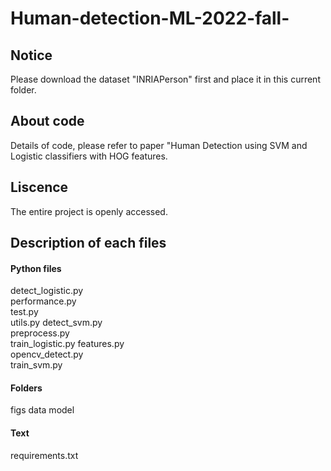 # Human-detection-ML-2022-fall-
## Notice
Please download the dataset "INRIAPerson" first and place it in this current folder.

## About code
Details of code, please refer to paper "Human Detection using SVM and Logistic classifiers 
with HOG features.

## Liscence
The entire project is openly accessed.

## Description of each files

#### Python files
detect_logistic.py                
performance.py    
test.py            
utils.py
detect_svm.py                    
preprocess.py     
train_logistic.py
features.py         
opencv_detect.py  
train_svm.py

#### Folders
figs 
data 
model

#### Text
requirements.txt  
